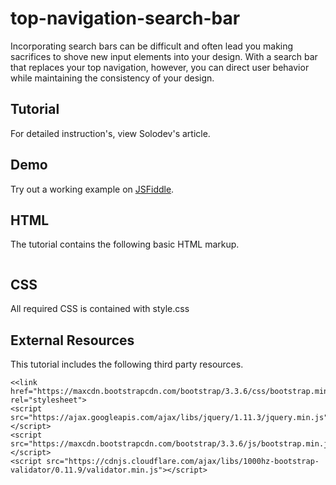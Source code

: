 # top-navigation-search-bar
Incorporating search bars can be difficult and often lead you making sacrifices to shove new input elements into your design. With a search bar that replaces your top navigation, however, you can direct user behavior while maintaining the consistency of your design.

## Tutorial		  
For detailed instruction's, view Solodev's []() article.
 
## Demo
  		  
Try out a working example on [JSFiddle](https://jsfiddle.net/solodev/).

## HTML

The tutorial contains the following basic HTML markup.

```

```

## CSS

All required CSS is contained with style.css


## External Resources

This tutorial includes the following third party resources.

```
<<link href="https://maxcdn.bootstrapcdn.com/bootstrap/3.3.6/css/bootstrap.min.css" rel="stylesheet">
<script src="https://ajax.googleapis.com/ajax/libs/jquery/1.11.3/jquery.min.js"></script>
<script src="https://maxcdn.bootstrapcdn.com/bootstrap/3.3.6/js/bootstrap.min.js"></script>
<script src="https://cdnjs.cloudflare.com/ajax/libs/1000hz-bootstrap-validator/0.11.9/validator.min.js"></script>

```

